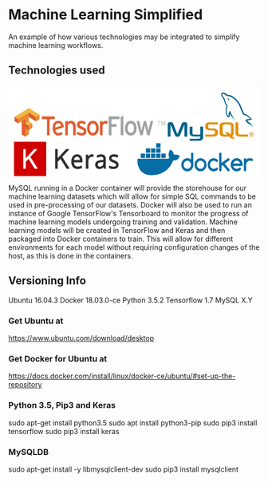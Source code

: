 # Machine Learning Simplified
An example of how various technologies may be integrated to simplify machine learning workflows.

## Technologies used
![alt text]( https://raw.githubusercontent.com/TS-Helba/tensorflowdockerexample/master/mdfiles/images/techsused.png  "Technologies used in this project.")
MySQL running in a Docker container will provide the storehouse for our machine learning datasets which will allow for simple SQL commands to be used in pre-processing of our datasets. Docker will also be used to run an instance of Google TensorFlow's Tensorboard to monitor the progress of machine learning models undergoing training and validation. Machine learning models will be created in TensorFlow and Keras and then packaged into Docker containers to train. This will allow for different environments for each model without requiring configuration changes of the host, as this is done in the containers.

## Versioning Info
Ubuntu 16.04.3
Docker 18.03.0-ce
Python 3.5.2
Tensorflow 1.7
MySQL X.Y

### Get Ubuntu at
https://www.ubuntu.com/download/desktop

### Get Docker for Ubuntu at
https://docs.docker.com/install/linux/docker-ce/ubuntu/#set-up-the-repository

### Python 3.5, Pip3 and Keras
sudo apt-get install python3.5
sudo apt install python3-pip
sudo pip3 install tensorflow
sudo pip3 install keras

### MySQLDB
sudo apt-get install -y libmysqlclient-dev
sudo pip3 install mysqlclient

